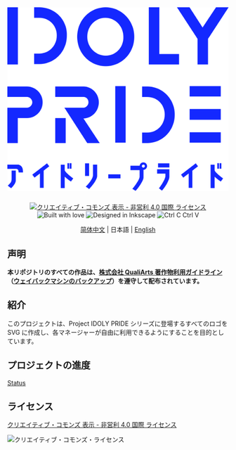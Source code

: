 <h2 align="center">

![IDOLY PRIDE Logo](Logo/idoly-pride-logo-full-blue.svg)

</h2>

<div align="center">

[![クリエイティブ・コモンズ 表示 - 非営利 4.0 国際 ライセンス](https://forthebadge.com/images/badges/cc-by-nd.svg)](http://creativecommons.org/licenses/by-nc/4.0/) ![Built with love](https://forthebadge.com/images/badges/built-with-love.svg) ![Designed in Inkscape](https://forthebadge.com/images/badges/designed-in-inkscape.svg) ![Ctrl C Ctrl V](https://forthebadge.com/images/badges/ctrl-c-ctrl-v.svg)

[简体中文](README.md) | 日本語 | [English](README.en.md)

</div>

## 声明

**本リポジトリのすべての作品は、[株式会社 QualiArts 著作物利用ガイドライン](guideline.md)（[ウェイバックマシンのバックアップ](https://web.archive.org/web/20210804165602/https://qualiarts.jp/guideline)）を遵守して配布されています。**

## 紹介

このプロジェクトは、Project IDOLY PRIDE シリーズに登場するすべてのロゴを SVG に作成し、各マネージャーが自由に利用できるようにすることを目的としています。

## プロジェクトの進度

[Status](Status.md)

## ライセンス

[クリエイティブ・コモンズ 表示 - 非営利 4.0 国際 ライセンス](http://creativecommons.org/licenses/by-nc/4.0/)

![クリエイティブ・コモンズ・ライセンス](https://i.creativecommons.org/l/by-nc/4.0/88x31.png)
